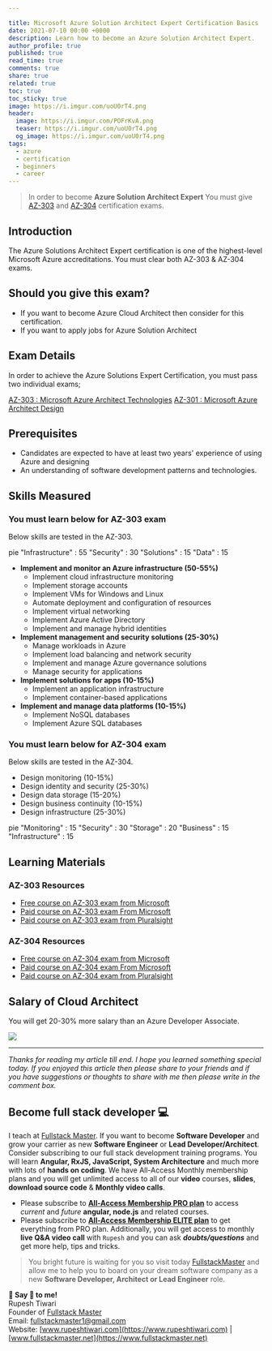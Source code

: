 ```yaml
---

title: Microsoft Azure Solution Architect Expert Certification Basics
date: 2021-07-10 00:00 +0000
description: Learn how to become an Azure Solution Architect Expert. 
author_profile: true
published: true
read_time: true
comments: true
share: true
related: true
toc: true
toc_sticky: true
image: https://i.imgur.com/uoU0rT4.png 
header:
  image: https://i.imgur.com/POFrKvA.png
  teaser: https://i.imgur.com/uoU0rT4.png
  og_image: https://i.imgur.com/uoU0rT4.png
tags:
  - azure
  - certification
  - beginners
  - career
---
```


> In order to become **Azure Solution Architect Expert** You must give [AZ-303](https://docs.microsoft.com/en-us/learn/certifications/exams/az-303) and [AZ-304](https://docs.microsoft.com/en-us/learn/certifications/exams/az-303) certification exams. 

## Introduction

The Azure Solutions Architect Expert certification is one of the highest-level Microsoft Azure accreditations. You must clear both AZ-303 & AZ-304 exams. 

## Should you give this exam?

- If you want to become Azure Cloud Architect then consider for this certification. 
- If you want to apply jobs for Azure Solution Architect 

## Exam Details

In order to achieve the Azure Solutions Expert Certification, you must pass two individual exams;

[AZ-303 : Microsoft Azure Architect Technologies](https://docs.microsoft.com/en-us/learn/certifications/exams/az-303)
[AZ-301 : Microsoft Azure Architect Design](https://docs.microsoft.com/en-us/learn/certifications/exams/az-304)

## Prerequisites

- Candidates are expected to have at least two years' experience of using Azure and designing
- An understanding of software development patterns and technologies. 

## Skills Measured

### You must learn below for AZ-303 exam
Below skills are tested in the AZ-303. 

<div class="mermaid">
pie
    "Infrastructure" : 55
    "Security" : 30
    "Solutions" : 15
    "Data" : 15
</div>

- **Implement and monitor an Azure infrastructure (50-55%)**
  - Implement cloud infrastructure monitoring
  - Implement storage accounts
  - Implement VMs for Windows and Linux
  - Automate deployment and configuration of resources
  - Implement virtual networking
  - Implement Azure Active Directory
  - Implement and manage hybrid identities
- **Implement management and security solutions (25-30%)**
  - Manage workloads in Azure
  - Implement load balancing and network security
  - Implement and manage Azure governance solutions
  - Manage security for applications
- **Implement solutions for apps (10-15%)**
  - Implement an application infrastructure
  - Implement container-based applications
- **Implement and manage data platforms (10-15%)**
  - Implement NoSQL databases
  - Implement Azure SQL databases

### You must learn below for AZ-304 exam
Below skills are tested in the AZ-304. 

- Design monitoring (10-15%)
- Design identity and security (25-30%)
- Design data storage (15-20%)
- Design business continuity (10-15%)
- Design infrastructure (25-30%)

<div class="mermaid">
pie
    "Monitoring" : 15
    "Security" : 30
    "Storage" : 20
    "Business" : 15
    "Infrastructure" : 15
</div>

## Learning Materials

### AZ-303 Resources 

- [Free course on AZ-303 exam from Microsoft](https://docs.microsoft.com/en-us/learn/certifications/exams/az-303?tab=tab-learning-paths)
- [Paid course on AZ-303 exam From Microsoft](https://docs.microsoft.com/en-us/learn/certifications/exams/az-303?tab=tab-instructor-led)
- [Paid course on AZ-303 exam from Pluralsight](https://app.pluralsight.com/paths/certificate/microsoft-azure-architect-technologies-az-300)


### AZ-304 Resources 

- [Free course on AZ-304 exam from Microsoft](https://docs.microsoft.com/en-us/learn/certifications/exams/az-304?tab=tab-learning-paths)
- [Paid course on AZ-304 exam From Microsoft](https://docs.microsoft.com/en-us/learn/certifications/exams/az-304?tab=tab-instructor-led)
- [Paid course on AZ-304 exam from Pluralsight ](https://app.pluralsight.com/paths/certificate/microsoft-azure-architect-design-az-301)

## Salary of Cloud Architect 

You will get 20-30% more salary than an Azure Developer Associate. 

![](https://imgur.com/DyJXiIW.png)

---
 
*Thanks for reading my article till end. I hope you learned something special today. If you enjoyed this article then please share to your friends and if you have suggestions or thoughts to share with me then please write in the comment box.*

## Become full stack developer 💻

I teach at [Fullstack Master](https://www.fullstackmaster.net). If you want to become **Software Developer** and grow your carrier as new **Software Engineer** or **Lead Developer/Architect**. Consider subscribing to our full stack development training programs. You will learn **Angular, RxJS, JavaScript, System Architecture** and much more with lots of **hands on coding**. We have All-Access Monthly membership plans and you will get unlimited access to all of our **video** courses, **slides**, **download source code** & **Monthly video calls**.

- Please subscribe to **[All-Access Membership PRO plan](https://www.fullstackmaster.net/pro)** to access *current* and *future* **angular, node.js** and related courses.
- Please subscribe to **[All-Access Membership ELITE plan](https://www.fullstackmaster.net/elite)** to get everything from PRO plan. Additionally, you will get access to monthly **live Q&A video call** with `Rupesh` and you can ask ***doubts/questions*** and get more help, tips and tricks.

> You bright future is waiting for you so visit today [FullstackMaster](www.fullstackmaster.net) and allow me to help you to board on your dream software company as a new **Software Developer, Architect or Lead Engineer** role.

**💖 Say 👋 to me!** 
<br>Rupesh Tiwari
<br>Founder of [Fullstack Master](https://www.fullstackmaster.net)
<br>Email: <a href="mailto:fullstackmaster1@gmail.com?subject=Hi">fullstackmaster1@gmail.com</a> 
<br>Website: [www.rupeshtiwari.com](https://www.rupeshtiwari.com) | [www.fullstackmaster.net](https://www.fullstackmaster.net)

